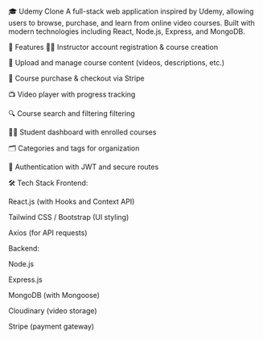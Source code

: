 🎓 Udemy Clone 
A full-stack web application inspired by Udemy, allowing users to browse, purchase, and learn from online video courses. Built with modern technologies including React, Node.js, Express, and MongoDB.

🚀 Features
👨‍🏫 Instructor account registration & course creation

🎥 Upload and manage course content (videos, descriptions, etc.)

🛒 Course purchase & checkout via Stripe

📺 Video player with progress tracking

🔍 Course search and filtering
filtering

🧑‍🎓 Student dashboard with enrolled courses

🗂️ Categories and tags for organization

🔐 Authentication with JWT and secure routes

🛠️ Tech Stack
Frontend:

React.js (with Hooks and Context API)

Tailwind CSS / Bootstrap (UI styling)

Axios (for API requests)

Backend:

Node.js

Express.js

MongoDB (with Mongoose)

Cloudinary (video storage)

Stripe (payment gateway)
